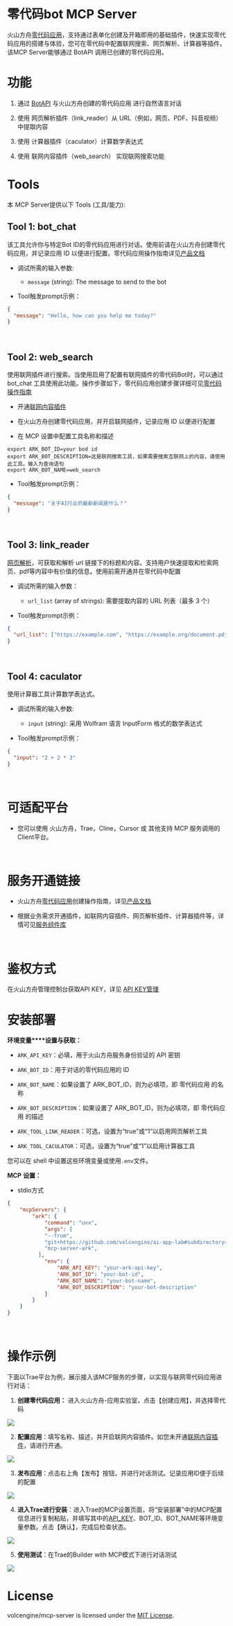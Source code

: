 # 零代码bot MCP Server

火山方舟[零代码应用](https://www.volcengine.com/docs/82379/1262003)，支持通过表单化创建及开箱即用的基础插件，快速实现零代码应用的搭建与体验，您可在零代码中配置联网搜索、网页解析、计算器等插件。该MCP Server能够通过 BotAPI 调用已创建的零代码应用。

# 功能

1. 通过 [BotAPI](https://www.volcengine.com/docs/82379/1526787) 与火山方舟创建的零代码应用 进行自然语言对话
	
2. 使用 网页解析插件（link\_reader）从 URL（例如，网页、PDF、抖音视频）中提取内容
	
3. 使用 计算器插件（caculator）计算数学表达式
	
4. 使用 联网内容插件（web\_search） 实现联网搜索功能
	

# Tools

本 MCP Server提供以下 Tools (工具/能力):

## Tool 1: bot_chat

该工具允许你与特定Bot ID的零代码应用进行对话。使用前请在火山方舟创建零代码应用，并记录应用 ID 以便进行配置。零代码应用操作指南详见[产品文档](https://www.volcengine.com/docs/82379/1267885)

- 调试所需的输入参数:
	- `message` (string): The message to send to the bot
		
- Tool触发prompt示例：
	

```JSON
{
  "message": "Hello, how can you help me today?"
}
```

<br>

## Tool 2: web_search

使用联网插件进行搜索。当使用启用了配置有联网插件的零代码Bot时，可以通过 bot\_chat 工具使用此功能。操作步骤如下，零代码应用创建步骤详细可见[零代码操作指南](https://www.volcengine.com/docs/82379/1267885)

- 开通[联网内容插件](https://www.volcengine.com/docs/82379/1338552)
	
- 在火山方舟创建零代码应用，并开启联网插件，记录应用 ID 以便进行配置
	
- 在 MCP 设置中配置工具名称和描述
	

```Shell
export ARK_BOT_ID=your bod id
export ARK_BOT_DESCRIPTION=这是联网搜索工具，如果需要搜索互联网上的内容，请使用此工具。输入为查询语句
export ARK_BOT_NAME=web_search
```

- Tool触发prompt示例：
	

```JSON
{
  "message": "关于AI行业的最新新闻是什么？"
}
```

<br>

## Tool 3: link_reader

[网页解析](https://www.volcengine.com/docs/82379/1284852)，可获取和解析 url 链接下的标题和内容。支持用户快速提取和检索网页、pdf等内容中有价值的信息。使用前需开通并在零代码中配置

- 调试所需的输入参数：
	- `url_list` (array of strings): 需要提取内容的 URL 列表（最多 3 个）
		
- Tool触发prompt示例：
	

```JSON
{
  "url_list": ["https://example.com", "https://example.org/document.pdf"]
}
```

<br>

## Tool 4: caculator

使用计算器工具计算数学表达式。

- 调试所需的输入参数:
	- `input` (string): 采用 Wolfram 语言 InputForm 格式的数学表达式
		
- Tool触发prompt示例：
	

```JSON
{
  "input": "2 + 2 * 3"
}
```

<br>

# 可适配平台

- 您可以使用 火山方舟，Trae，Cline，Cursor 或 其他支持 MCP 服务调用的Client平台。
	

<br>

# 服务开通链接

- 火山方舟[零代码应用](https://console.volcengine.com/ark/region:ark+cn-beijing/application)创建操作指南，详见[产品文档](https://www.volcengine.com/docs/82379/1267885)
	
- 根据业务需求开通插件，如联网内容插件、网页解析插件、计算器插件等，详情可见[服务组件库](https://console.volcengine.com/ark/region:ark+cn-beijing/components?action=%7B%7D)
	

<br>

# 鉴权方式

在火山方舟管理控制台获取API KEY，详见 [API KEY管理](https://console.volcengine.com/ark/region:ark+cn-beijing/apiKey?apikey=%7B%7D)
<br>

# 安装部署

**环境变量****设置与获取：** 

- `ARK_API_KEY`：必填，用于火山方舟服务身份验证的 API 密钥
	
- `ARK_BOT_ID`：用于对话的零代码应用的 ID
	
- `ARK_BOT_NAME`：如果设置了 ARK\_BOT\_ID，则为必填项，即 零代码应用 的名称
	
- `ARK_BOT_DESCRIPTION`：如果设置了 ARK\_BOT\_ID，则为必填项，即 零代码应用 的描述
	
- `ARK_TOOL_LINK_READER`：可选，设置为“true”或“1”以启用网页解析工具
	
- `ARK_TOOL_CACULATOR`：可选，设置为“true”或“1”以启用计算器工具
	

您可以在 shell 中设置这些环境变量或使用`.env`文件。
<br>

**MCP** **设置：** 

- stdio方式
	

```JSON
{
    "mcpServers": {
        "ark": {
            "command": "uvx",
            "args": [
            "--from",
            "git+https://github.com/volcengine/ai-app-lab#subdirectory=mcp/server/mcp_server_ark",
            "mcp-server-ark",
          ],
            "env": {
                "ARK_API_KEY": "your-ark-api-key",
                "ARK_BOT_ID": "your-bot-id",
                "ARK_BOT_NAME": "your-bot-name",
                "ARK_BOT_DESCRIPTION": "your-bot-description"
            }
        }
    }
}
```

<br>

# 操作示例

下面以Trae平台为例，展示接入该MCP服务的步骤，以实现与联网零代码应用进行对话：

1. **创建零代码应用：** 进入火山方舟-应用实验室，点击【创建应用】，并选择零代码
	

![](https://lf3-static.bytednsdoc.com/obj/eden-cn/lm_sth/ljhwZthlaukjlkulzlp/ark/assistant/images/mcp-readme-0.png)

2. **配置应用**：填写名称、描述，并开启联网内容插件。如您未开通[联网内容插件](https://www.volcengine.com/docs/82379/1338552)，请进行开通。
	

![](https://lf3-static.bytednsdoc.com/obj/eden-cn/lm_sth/ljhwZthlaukjlkulzlp/ark/assistant/images/mcp-readme-1.png)

3. **发布应用**：点击右上角【发布】按钮，并进行对话测试。记录应用ID便于后续的配置
	

![](https://lf3-static.bytednsdoc.com/obj/eden-cn/lm_sth/ljhwZthlaukjlkulzlp/ark/assistant/images/mcp-readme-2.png)

4. **进入Trae进行安装**：进入Trae的MCP设置页面，将“安装部署”中的MCP配置信息进行复制粘贴，并填写其中的[API\_KEY](https://console.volcengine.com/ark/region:ark+cn-beijing/apiKey?apikey=%7B%7D)、BOT\_ID、BOT\_NAME等环境变量参数。点击【确认】，完成后检查状态。
	

![](https://lf3-static.bytednsdoc.com/obj/eden-cn/lm_sth/ljhwZthlaukjlkulzlp/ark/assistant/images/mcp-readme-3.png)

5. **使用测试**：在Trae的Builder with MCP模式下进行对话测试
	

![](https://lf3-static.bytednsdoc.com/obj/eden-cn/lm_sth/ljhwZthlaukjlkulzlp/ark/assistant/images/mcp-readme-4.png)
<br>

# License

volcengine/mcp-server is licensed under the [MIT License](https://github.com/volcengine/mcp-server/blob/main/LICENSE).